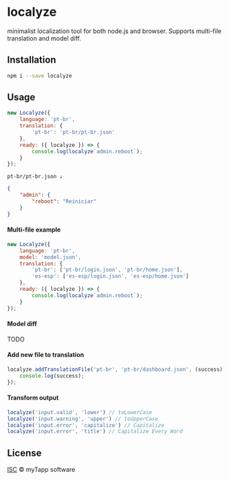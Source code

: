 # localyze

minimalist localization tool for both node.js and browser. Supports multi-file translation and model diff.

## Installation

```sh
npm i --save localyze
```

## Usage

```javascript
new Localyze({
    language: 'pt-br',
    translation: {
        'pt-br': 'pt-br/pt-br.json'
    },
    ready: ({ localyze }) => {
        console.log(localyze`admin.reboot`);
    }
});
```

`pt-br/pt-br.json ⇣`

```json
{
    "admin": {
        "reboot": "Reiniciar"
    }
}
```

#### Multi-file example

```javascript
new Localyze({
    language: 'pt-br',
    model: 'model.json',
    translation: {
        'pt-br': ['pt-br/login.json', 'pt-br/home.json'],
        'es-esp': ['es-esp/login.json', 'es-esp/home.json']
    },
    ready: ({ localyze }) => {
        console.log(localyze`admin.reboot`);
    }
});
```

#### Model diff

TODO

#### Add new file to translation

```javascript
localyze.addTranslationFile('pt-br', 'pt-br/dashboard.json', (success) => {
    console.log(success);
});
```

#### Transform output
```javascript
localyze('input.valid', 'lower') // toLowerCase
localyze('input.warning', 'upper') // toUpperCase
localyze('input.error', 'capitalize') // Capitalize
localyze('input.error', 'title') // Capitalize Every Word
```

## License
[ISC](LICENSE.md) © myTapp software